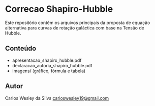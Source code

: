 # Correcao Shapiro-Hubble

Este repositório contém os arquivos principais da proposta de equação alternativa para curvas de rotação galáctica com base na Tensão de Hubble.

## Conteúdo
- apresentacao_shapiro_hubble.pdf
- declaracao_autoria_shapiro_hubble.pdf
- imagens/ (gráfico, fórmula e tabela)

## Autor
Carlos Wesley da Silva
carloswesley19@gmail.com
